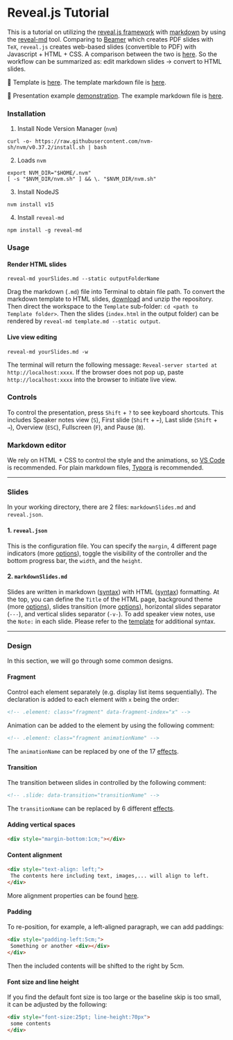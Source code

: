 # Reveal.js Tutorial

This is a tutorial on utilizing the [reveal.js framework](https://revealjs.com/) with [markdown](https://www.markdownguide.org/) by using the [reveal-md](https://github.com/webpro/reveal-md) tool. Comparing to [Beamer](https://www.overleaf.com/learn/latex/Beamer) which creates PDF slides with `TeX`, `reveal.js` creates web-based slides (convertible to PDF) with Javascript + HTML + CSS. A comparison between the two is [here](https://www.maths.dur.ac.uk/users/s.m.fearn/blog/2020/revealjs/). So the workflow can be summarized as: edit markdown slides → convert to HTML slides.

🚀 Template is [here](https://www.haochehsu.com/slides/template/index.html). The template markdown file is [here](https://github.com/howardhsumail/revealJS-Tutorial/blob/main/Template/template.md?plain=1).

🚀 Presentation example [demonstration](https://www.haochehsu.com/slides/revealJS/index.html). The example markdown file is [here](https://github.com/howardhsumail/revealJS-Tutorial/blob/main/Example/example.md?plain=1).

### Installation

1. Install Node Version Manager (`nvm`)

```shell
curl -o- https://raw.githubusercontent.com/nvm-sh/nvm/v0.37.2/install.sh | bash
```

2. Loads `nvm`

```shell
export NVM_DIR="$HOME/.nvm"
[ -s "$NVM_DIR/nvm.sh" ] && \. "$NVM_DIR/nvm.sh"
```

3. Install NodeJS

```shell
nvm install v15
```

4. Install `reveal-md`

```shell
npm install -g reveal-md
```

### Usage

#### Render HTML slides

```shell
reveal-md yourSlides.md --static outputFolderName
```

Drag the markdown (`.md`) file into Terminal to obtain file path. To convert the markdown template to HTML slides, [download](https://github.com/howardhsumail/revealJS-Tutorial/archive/refs/heads/main.zip) and unzip the repository. Then direct the workspace to the `Template` sub-folder: `cd <path to Template folder>`. Then the slides (`index.html` in the output folder) can be rendered by `reveal-md template.md --static output`.

#### Live view editing

```shell
reveal-md yourSlides.md -w
```

The terminal will return the following message: `Reveal-server started at http://localhost:xxxx`. If the browser does not pop up, paste `http://localhost:xxxx` into the browser to initiate live view.

### Controls

To control the presentation, press `Shift` + `?` to see keyboard shortcuts. This includes Speaker notes view (`S`), First slide (`Shift` + `←`), Last slide (`Shift` + `→`), Overview (`ESC`), Fullscreen (`F`), and Pause (`B`).

### Markdown editor

We rely on HTML + CSS to control the style and the animations, so [VS Code](https://code.visualstudio.com/) is recommended. For plain markdown files, [Typora](https://typora.io/) is recommended.

---

### Slides

In your working directory, there are 2 files: `markdownSlides.md` and `reveal.json`.

#### 1. `reveal.json`

This is the configuration file. You can specify the `margin`, 4 different page indicators (more [options](https://revealjs.com/slide-numbers/)), toggle the visibility of the controller and the bottom progress bar, the `width`, and the `height`.

#### 2. `markdownSlides.md`

Slides are written in markdown ([syntax](https://www.markdownguide.org/basic-syntax/)) with HTML ([syntax](https://www.w3schools.com/html/html5_syntax.asp)) formatting. At the top, you can define the `Title` of the HTML page, background theme (more [options](https://revealjs.com/themes/)), slides transition (more [options](https://revealjs.com/transitions/)), horizontal slides separator (`---`), and vertical slides separator (`-v-`). To add speaker view notes, use the `Note:` in each slide. Please refer to the [template](https://github.com/howardhsumail/revealJS-Tutorial/blob/main/Template/template.md?plain=1) for additional syntax.

---

###  Design

In this section, we will go through some common designs. 

#### Fragment

Control each element separately (e.g. display list items sequentially). The declaration is added to each element with `x` being the order:

```md
<!-- .element: class="fragment" data-fragment-index="x" -->
```

Animation can be added to the element by using the following comment:

```md
<!-- .element: class="fragment animationName" -->
```
The `animationName` can be replaced by one of the 17 [effects](https://revealjs.com/fragments/).

#### Transition

The transition between slides in controlled by the following comment:

```md
<!-- .slide: data-transition="transitionName" -->
```
The `transitionName` can be replaced by 6 different [effects](https://revealjs.com/transitions/).

#### Adding vertical spaces

```html
<div style="margin-bottom:1cm;"></div>
```

#### Content alignment

```html
<div style="text-align: left;">
 The contents here including text, images,... will align to left.
</div>
```
More alignment properties can be found [here](https://www.w3schools.com/cssref/pr_text_text-align.ASP).

#### Padding

To re-position, for example, a left-aligned paragraph, we can add paddings:

```html
<div style="padding-left:5cm;">
 Something or another <div></div>
</div>
```
Then the included contents will be shifted to the right by 5cm.

#### Font size and line height

If you find the default font size is too large or the baseline skip is too small, it can be adjusted by the following:

```html
<div style="font-size:25pt; line-height:70px">
 some contents
</div>
```
